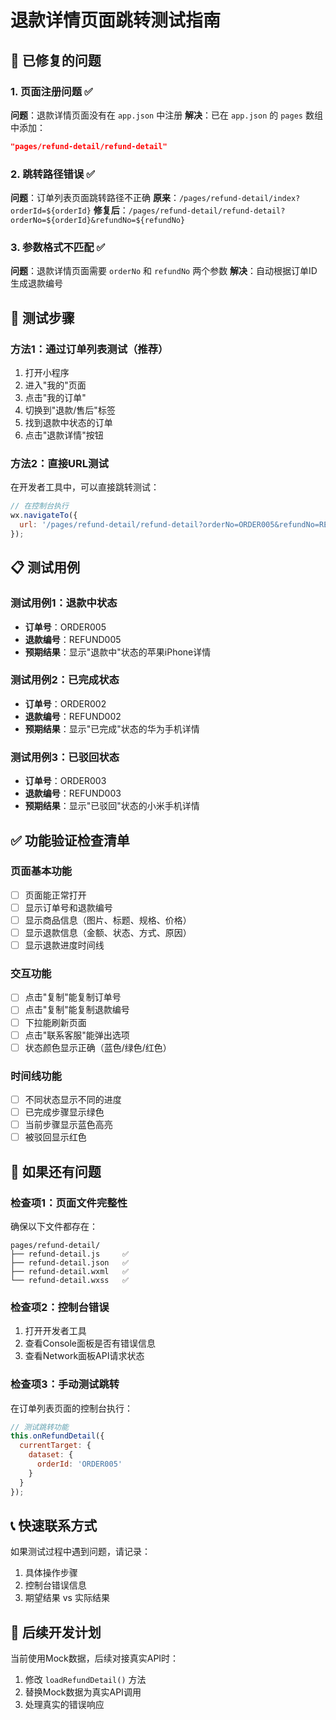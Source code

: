 # 退款详情页面跳转测试指南

## 🔧 已修复的问题

### 1. 页面注册问题 ✅
**问题**：退款详情页面没有在 `app.json` 中注册
**解决**：已在 `app.json` 的 `pages` 数组中添加：
```json
"pages/refund-detail/refund-detail"
```

### 2. 跳转路径错误 ✅
**问题**：订单列表页面跳转路径不正确
**原来**：`/pages/refund-detail/index?orderId=${orderId}`
**修复后**：`/pages/refund-detail/refund-detail?orderNo=${orderId}&refundNo=${refundNo}`

### 3. 参数格式不匹配 ✅
**问题**：退款详情页面需要 `orderNo` 和 `refundNo` 两个参数
**解决**：自动根据订单ID生成退款编号

## 🧪 测试步骤

### 方法1：通过订单列表测试（推荐）
1. 打开小程序
2. 进入"我的"页面
3. 点击"我的订单"
4. 切换到"退款/售后"标签
5. 找到退款中状态的订单
6. 点击"退款详情"按钮

### 方法2：直接URL测试
在开发者工具中，可以直接跳转测试：
```javascript
// 在控制台执行
wx.navigateTo({
  url: '/pages/refund-detail/refund-detail?orderNo=ORDER005&refundNo=REFUND005'
});
```

## 📋 测试用例

### 测试用例1：退款中状态
- **订单号**：ORDER005
- **退款编号**：REFUND005
- **预期结果**：显示"退款中"状态的苹果iPhone详情

### 测试用例2：已完成状态
- **订单号**：ORDER002
- **退款编号**：REFUND002
- **预期结果**：显示"已完成"状态的华为手机详情

### 测试用例3：已驳回状态
- **订单号**：ORDER003
- **退款编号**：REFUND003
- **预期结果**：显示"已驳回"状态的小米手机详情

## ✅ 功能验证检查清单

### 页面基本功能
- [ ] 页面能正常打开
- [ ] 显示订单号和退款编号
- [ ] 显示商品信息（图片、标题、规格、价格）
- [ ] 显示退款信息（金额、状态、方式、原因）
- [ ] 显示退款进度时间线

### 交互功能
- [ ] 点击"复制"能复制订单号
- [ ] 点击"复制"能复制退款编号
- [ ] 下拉能刷新页面
- [ ] 点击"联系客服"能弹出选项
- [ ] 状态颜色显示正确（蓝色/绿色/红色）

### 时间线功能
- [ ] 不同状态显示不同的进度
- [ ] 已完成步骤显示绿色
- [ ] 当前步骤显示蓝色高亮
- [ ] 被驳回显示红色

## 🐛 如果还有问题

### 检查项1：页面文件完整性
确保以下文件都存在：
```
pages/refund-detail/
├── refund-detail.js     ✅
├── refund-detail.json   ✅  
├── refund-detail.wxml   ✅
└── refund-detail.wxss   ✅
```

### 检查项2：控制台错误
1. 打开开发者工具
2. 查看Console面板是否有错误信息
3. 查看Network面板API请求状态

### 检查项3：手动测试跳转
在订单列表页面的控制台执行：
```javascript
// 测试跳转功能
this.onRefundDetail({
  currentTarget: {
    dataset: {
      orderId: 'ORDER005'
    }
  }
});
```

## 📞 快速联系方式

如果测试过程中遇到问题，请记录：
1. 具体操作步骤
2. 控制台错误信息
3. 期望结果 vs 实际结果

## 🎯 后续开发计划

当前使用Mock数据，后续对接真实API时：
1. 修改 `loadRefundDetail()` 方法
2. 替换Mock数据为真实API调用
3. 处理真实的错误响应 